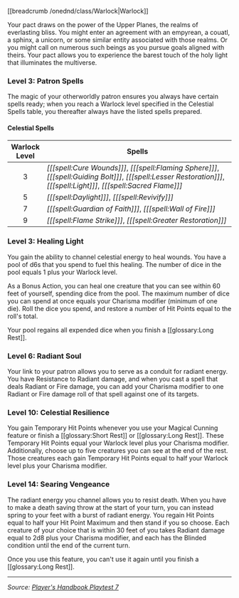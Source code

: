 [[breadcrumb /onednd/class/Warlock|Warlock]]

Your pact draws on the power of the Upper Planes, the realms of everlasting bliss. You might enter an agreement with an empyrean, a couatl, a sphinx, a unicorn, or some similar entity associated with those realms. Or you might call on numerous such beings as you pursue goals aligned with theirs. Your pact allows you to experience the barest touch of the holy light that illuminates the multiverse.

### Level 3: Patron Spells

The magic of your otherworldly patron ensures you always have certain spells ready; when you reach a Warlock level specified in the Celestial Spells table, you thereafter always have the listed spells prepared.

#### Celestial Spells

| Warlock<br>Level | Spells                                                                                                                                                                 |
|:----------------:|------------------------------------------------------------------------------------------------------------------------------------------------------------------------|
|        3         | _[[[spell:Cure Wounds]]]_, _[[[spell:Flaming Sphere]]]_, _[[[spell:Guiding Bolt]]]_, _[[[spell:Lesser Restoration]]]_, _[[[spell:Light]]]_, _[[[spell:Sacred Flame]]]_ |
|        5         | _[[[spell:Daylight]]]_, _[[[spell:Revivify]]]_                                                                                                                         |
|        7         | _[[[spell:Guardian of Faith]]]_, _[[[spell:Wall of Fire]]]_                                                                                                            |
|        9         | _[[[spell:Flame Strike]]]_, _[[[spell:Greater Restoration]]]_                                                                                                          |

### Level 3: Healing Light

You gain the ability to channel celestial energy to heal wounds. You have a pool of d6s that you spend to fuel this healing. The number of dice in the pool equals 1 plus your Warlock level.

As a Bonus Action, you can heal one creature that you can see within 60 feet of yourself, spending dice from the pool. The maximum number of dice you can spend at once equals your Charisma modifier (minimum of one die). Roll the dice you spend, and restore a number of Hit Points equal to the roll's total.

Your pool regains all expended dice when you finish a [[glossary:Long Rest]].

### Level 6: Radiant Soul

Your link to your patron allows you to serve as a conduit for radiant energy. You have Resistance to Radiant damage, and when you cast a spell that deals Radiant or Fire damage, you can add your Charisma modifier to one Radiant or Fire damage roll of that spell against one of its targets.

### Level 10: Celestial Resilience

You gain Temporary Hit Points whenever you use your Magical Cunning feature or finish a [[glossary:Short Rest]] or [[glossary:Long Rest]]. These Temporary Hit Points equal your Warlock level plus your Charisma modifier. Additionally, choose up to five creatures you can see at the end of the rest. Those creatures each gain Temporary Hit Points equal to half your Warlock level plus your Charisma modifier.

### Level 14: Searing Vengeance

The radiant energy you channel allows you to resist death. When you have to make a death saving throw at the start of your turn, you can instead spring to your feet with a burst of radiant energy. You regain Hit Points equal to half your Hit Point Maximum and then stand if you so choose. Each creature of your choice that is within 30 feet of you takes Radiant damage equal to 2d8 plus your Charisma modifier, and each has the Blinded condition until the end of the current turn.

Once you use this feature, you can't use it again until you finish a [[glossary:Long Rest]].

----

_Source: [Player's Handbook Playtest 7](https://www.dndbeyond.com/sources/ua/ph-playtest-7)_
